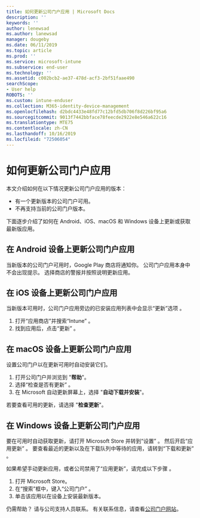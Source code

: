 ```yaml
---
title: 如何更新公司门户应用 | Microsoft Docs
description: ''
keywords: ''
author: lenewsad
ms.author: lanewsad
manager: dougeby
ms.date: 06/11/2019
ms.topic: article
ms.prod: ''
ms.service: microsoft-intune
ms.subservice: end-user
ms.technology: ''
ms.assetid: c002bcb2-ae37-478d-acf3-2bf51faae490
searchScope:
- User help
ROBOTS: ''
ms.custom: intune-enduser
ms.collection: M365-identity-device-management
ms.openlocfilehash: d2bdc4433e48fd77c12bfd5db706f8d226bf95a6
ms.sourcegitcommit: 9013f7442bbface78feecde2922e8e546a622c16
ms.translationtype: MTE75
ms.contentlocale: zh-CN
ms.lasthandoff: 10/16/2019
ms.locfileid: "72506054"
---
```

# <a name="how-to-update-the-company-portal-app"></a>如何更新公司门户应用

本文介绍如何在以下情况更新公司门户应用的版本：  
* 有一个更新版本的公司门户可用。
* 不再支持当前的公司门户版本。

下面逐步介绍了如何在 Android、iOS、macOS 和 Windows 设备上更新或获取最新版应用。    

## <a name="update-the-company-portal-app-on-your-android-device"></a>在 Android 设备上更新公司门户应用  

当新版本的公司门户可用时，Google Play 商店将通知你。 公司门户应用本身中不会出现提示。 选择商店的警报并按照说明更新应用。 

## <a name="update-the-company-portal-app-on-your-ios-device"></a>在 iOS 设备上更新公司门户应用  

当新版本可用时，公司门户应用旁边的已安装应用列表中会显示“更新”选项  。  

1. 打开“应用商店”并搜索“Intune”  。  
2. 找到应用后，点击“更新”  。  

## <a name="update-the-company-portal-app-on-your-macos-device"></a>在 macOS 设备上更新公司门户应用

设置公司门户以在更新可用时自动安装它们。 

1. 打开公司门户并浏览到 "**帮助**"。 
2. 选择“检查是否有更新”  。 
3. 在 Microsoft 自动更新屏幕上，选择 "**自动下载并安装**"。 

若要查看可用的更新，请选择 "**检查更新**"。  

## <a name="update-the-company-portal-app-on-your-windows-device"></a>在 Windows 设备上更新公司门户应用
要在可用时自动获取更新，请打开 Microsoft Store 并转到“设置”  。 然后开启“应用更新”  。 要查看最近的更新以及在下载队列中等待的应用，请转到“下载和更新”  。  

如果希望手动更新应用，或者公司禁用了“应用更新”，请完成以下步骤  。  
1. 打开 Microsoft Store。
2. 在“搜索”框中，键入“公司门户”  。
3. 单击该应用以在设备上安装最新版本。 


仍需帮助？ 请与公司支持人员联系。 有关联系信息，请查看[公司门户网站](https://go.microsoft.com/fwlink/?linkid=2010980)。
